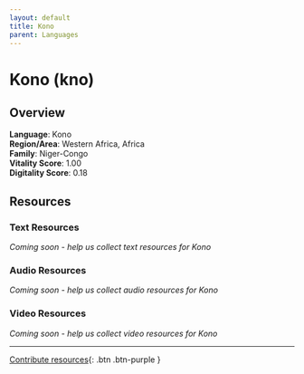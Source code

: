 ```yaml
---
layout: default
title: Kono
parent: Languages
---
```


# Kono (kno)

## Overview

**Language**: Kono  
**Region/Area**: Western Africa, Africa  
**Family**: Niger-Congo  
**Vitality Score**: 1.00  
**Digitality Score**: 0.18  

## Resources

### Text Resources
*Coming soon - help us collect text resources for Kono*

### Audio Resources
*Coming soon - help us collect audio resources for Kono*

### Video Resources
*Coming soon - help us collect video resources for Kono*

---

[Contribute resources](https://fairtrain.github.io/){: .btn .btn-purple }
